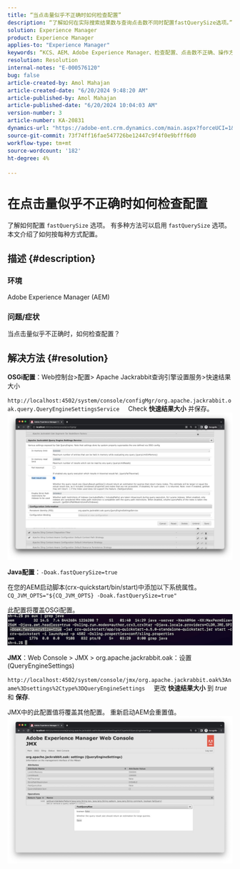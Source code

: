 ```yaml
---
title: “当点击量似乎不正确时如何检查配置”
description: “了解如何在实际搜索结果数与查询点击数不同时配置fastQuerySize选项。”
solution: Experience Manager
product: Experience Manager
applies-to: "Experience Manager"
keywords: “KCS、AEM、Adobe Experience Manager、检查配置、点击数不正确、操作方法、fastQuerySize”
resolution: Resolution
internal-notes: "E-000576120"
bug: false
article-created-by: Amol Mahajan
article-created-date: "6/20/2024 9:48:20 AM"
article-published-by: Amol Mahajan
article-published-date: "6/20/2024 10:04:03 AM"
version-number: 3
article-number: KA-20831
dynamics-url: "https://adobe-ent.crm.dynamics.com/main.aspx?forceUCI=1&pagetype=entityrecord&etn=knowledgearticle&id=e847ac38-ea2e-ef11-840a-000d3a3764e0"
source-git-commit: 73f74ff16fae547726be12447c9f4f0e9bfff6d0
workflow-type: tm+mt
source-wordcount: '182'
ht-degree: 4%

---
```


# 在点击量似乎不正确时如何检查配置


了解如何配置 `fastQuerySize` 选项。 有多种方法可以启用 `fastQuerySize` 选项。 本文介绍了如何按每种方式配置。

## 描述 {#description}


### <b>环境</b>

Adobe Experience Manager (AEM)



### <b>问题/症状</b>

当点击量似乎不正确时，如何检查配置？


## 解决方法 {#resolution}


<b>OSGi配置</b>：Web控制台>配置> Apache Jackrabbit查询引擎设置服务>快速结果大小

`http://localhost:4502/system/console/configMgr/org.apache.jackrabbit.oak.query.QueryEngineSettingsService`
    Check <b>快速结果大小</b> 并保存。
   ![](assets/cef3b476-b74f-ed11-bba2-0022480867bd.png)

<b>Java配置</b>：`-Doak.fastQuerySize=true`

在您的AEM启动脚本(crx-quickstart/bin/start)中添加以下系统属性。
        `CQ_JVM_OPTS="${CQ_JVM_OPTS} -Doak.fastQuerySize=true"`

此配置将覆盖OSGi配置。
    ![](assets/4afe8a85-b74f-ed11-bba2-0022480867bd.png)

<b>JMX</b>：Web Console > JMX > org.apache.jackrabbit.oak：设置(QueryEngineSettings)

`http://localhost:4502/system/console/jmx/org.apache.jackrabbit.oak%3Aname%3Dsettings%2Ctype%3DQueryEngineSettings`
    更改 <b>快速结果大小</b> 到 *true* 和 <b>保存</b>.

JMX中的此配置值将覆盖其他配置。 重新启动AEM会重置值。
![](assets/8592cd98-b74f-ed11-bba2-0022480867bd.png)

